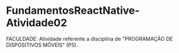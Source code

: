 # FundamentosReactNative-Atividade02
FACULDADE: Atividade referente a disciplina de "PROGRAMAÇÃO DE DISPOSITIVOS MÓVEIS" (P5).
